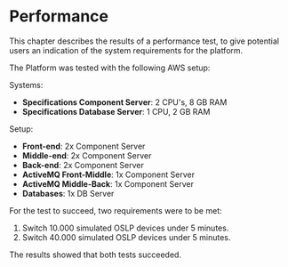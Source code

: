 <!--
SPDX-FileCopyrightText: Contributors to the GXF project

SPDX-License-Identifier: Apache-2.0
-->

# Performance

This chapter describes the results of a performance test, to give potential users an indication of the system requirements for the platform.

The Platform was tested with the following AWS setup:

Systems:

* **Specifications Component Server**: 2 CPU's, 8 GB RAM
* **Specifications Database Server**: 1 CPU, 2 GB RAM

Setup:

* **Front-end**: 2x Component Server
* **Middle-end**: 2x Component Server
* **Back-end**: 2x Component Server
* **ActiveMQ Front-Middle**: 1x Component Server
* **ActiveMQ Middle-Back**: 1x Component Server
* **Databases**: 1x DB Server

For the test to succeed, two requirements were to be met:

1. Switch 10.000 simulated OSLP devices under 5 minutes.
2. Switch 40.000 simulated OSLP devices under 5 minutes.

The results showed that both tests succeeded.

